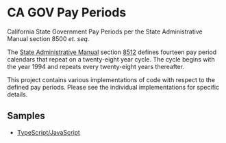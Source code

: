 # CA GOV Pay Periods
California State Government Pay Periods per the State Administrative Manual section 8500 *et. seq*.

The [State Administrative Manual](http://sam.dgs.ca.gov/) section [8512](http://www.documents.dgs.ca.gov/sam/SamPrint/new/sam_master/sam_master_file/chap8500/8512.pdf) defines fourteen pay period calendars that repeat on a twenty-eight year cycle. The cycle begins with the year 1994 and repeats every twenty-eight years thereafter.

This project contains various implementations of code with respect to the defined pay periods. Please see the individual implementations for specific details.

## Samples
* [TypeScript/JavaScript](html/)

